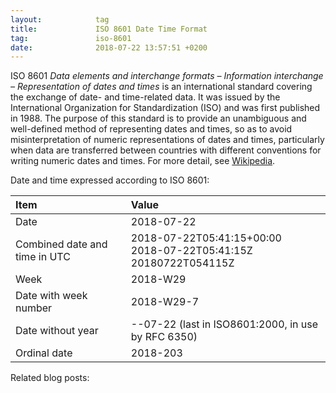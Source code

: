 ```yaml
---
layout:            tag
title:             ISO 8601 Date Time Format
tag:               iso-8601
date:              2018-07-22 13:57:51 +0200
---
```


ISO 8601 _Data elements and interchange formats – Information interchange –
Representation of dates and times_ is an international standard covering the
exchange of date- and time-related data. It was issued by the International
Organization for Standardization (ISO) and was first published in 1988. The
purpose of this standard is to provide an unambiguous and well-defined method
of representing dates and times, so as to avoid misinterpretation of numeric
representations of dates and times, particularly when data are transferred
between countries with different conventions for writing numeric dates and
times. For more detail, see [Wikipedia][wiki].

Date and time expressed according to ISO 8601:

Item | Value
:--- | :---
Date | 2018-07-22
Combined date and time in UTC | 2018-07-22T05:41:15+00:00<br>2018-07-22T05:41:15Z<br>20180722T054115Z
Week | 2018-W29
Date with week number | 2018-W29-7
Date without year | --07-22 (last in ISO8601:2000, in use by RFC 6350)
Ordinal date | 2018-203


[wiki]: https://en.wikipedia.org/wiki/ISO_8601

Related blog posts:
